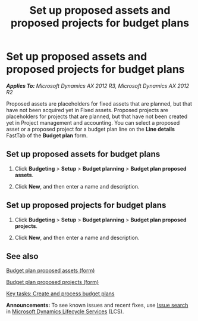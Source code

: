 ﻿---
title: Set up proposed assets and proposed projects for budget plans
TOCTitle: Set up proposed assets and proposed projects for budget plans
ms:assetid: b8805e0b-da99-4587-91cd-497dd59b35c8
ms:mtpsurl: https://technet.microsoft.com/en-us/library/JJ677356(v=AX.60)
ms:contentKeyID: 49384131
ms.date: 04/18/2014
mtps_version: v=AX.60
---

# Set up proposed assets and proposed projects for budget plans 


_**Applies To:** Microsoft Dynamics AX 2012 R3, Microsoft Dynamics AX 2012 R2_

Proposed assets are placeholders for fixed assets that are planned, but that have not been acquired yet in Fixed assets. Proposed projects are placeholders for projects that are planned, but that have not been created yet in Project management and accounting. You can select a proposed asset or a proposed project for a budget plan line on the **Line details** FastTab of the **Budget plan** form.

## Set up proposed assets for budget plans

1.  Click **Budgeting** \> **Setup** \> **Budget planning** \> **Budget plan proposed assets**.

2.  Click **New**, and then enter a name and description.

## Set up proposed projects for budget plans

1.  Click **Budgeting** \> **Setup** \> **Budget planning** \> **Budget plan proposed projects**.

2.  Click **New**, and then enter a name and description.

## See also

[Budget plan proposed assets (form)](https://technet.microsoft.com/en-us/library/jj677435\(v=ax.60\))

[Budget plan proposed projects (form)](https://technet.microsoft.com/en-us/library/jj677384\(v=ax.60\))

[Key tasks: Create and process budget plans](key-tasks-create-and-process-budget-plans.md)

  
**Announcements:** To see known issues and recent fixes, use [Issue search](http://go.microsoft.com/fwlink/?linkid=389258) in [Microsoft Dynamics Lifecycle Services](http://go.microsoft.com/fwlink/?linkid=306505) (LCS).

